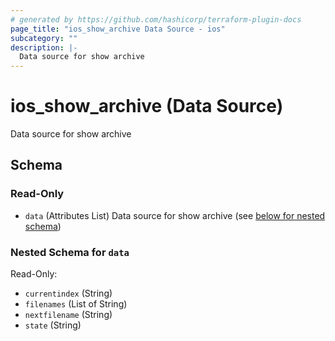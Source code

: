 ```yaml
---
# generated by https://github.com/hashicorp/terraform-plugin-docs
page_title: "ios_show_archive Data Source - ios"
subcategory: ""
description: |-
  Data source for show archive
---
```


# ios_show_archive (Data Source)

Data source for show archive



<!-- schema generated by tfplugindocs -->
## Schema

### Read-Only

- `data` (Attributes List) Data source for show archive (see [below for nested schema](#nestedatt--data))

<a id="nestedatt--data"></a>
### Nested Schema for `data`

Read-Only:

- `currentindex` (String)
- `filenames` (List of String)
- `nextfilename` (String)
- `state` (String)
